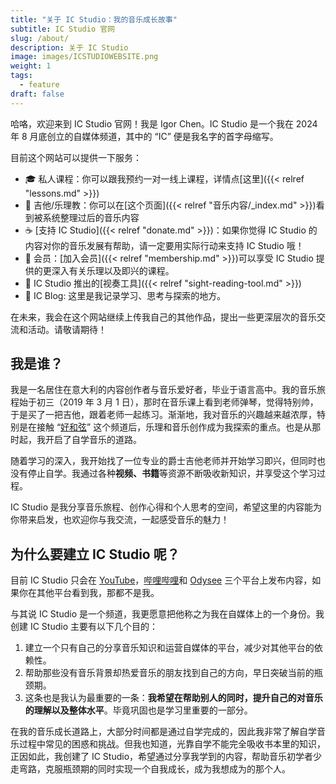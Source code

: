 ```yaml
---
title: "关于 IC Studio：我的音乐成长故事"
subtitle: IC Studio 官网
slug: /about/
description: 关于 IC Studio
image: images/ICSTUDIOWEBSITE.png
weight: 1
tags:
  - feature
draft: false
---
```


哈咯，欢迎来到 IC Studio 官网！我是 Igor Chen。IC Studio 是一个我在 2024 年 8 月底创立的自媒体频道，其中的 “IC” 便是我名字的首字母缩写。

目前这个网站可以提供一下服务：

- 🎓 私人课程：你可以跟我预约一对一线上课程，详情点[这里]({{< relref "lessons.md" >}})
- 🎸 吉他/乐理教：你可以在[这个页面]({{< relref "音乐内容/_index.md" >}})看到被系统整理过后的音乐内容
- ☕️ [支持 IC Studio]({{< relref "donate.md" >}})：如果你觉得 IC Studio 的内容对你的音乐发展有帮助，请一定要用实际行动来支持 IC Studio 哦！
- 🌟 会员：[加入会员]({{< relref "membership.md" >}})可以享受 IC Studio 提供的更深入有关乐理以及即兴的课程。
- 🎹 IC Studio 推出的[视奏工具]({{< relref "sight-reading-tool.md" >}})
- 📓 IC Blog: 这里是我记录学习、思考与探索的地方。

在未来，我会在这个网站继续上传我自己的其他作品，提出一些更深层次的音乐交流和活动。请敬请期待！

## 我是谁？

我是一名居住在意大利的内容创作者与音乐爱好者，毕业于语言高中。我的音乐旅程始于初三（2019 年 3 月 1 日），那时在音乐课上看到老师弹琴，觉得特别帅，于是买了一把吉他，跟着老师一起练习。渐渐地，我对音乐的兴趣越来越浓厚，特别是在接触 “[好和弦](https://wiwi.video)” 这个频道后，乐理和音乐创作成为我探索的重点。也是从那时起，我开启了自学音乐的道路。

随着学习的深入，我开始找了一位专业的爵士吉他老师并开始学习即兴，但同时也没有停止自学。我通过各种**视频、书籍**等资源不断吸收新知识，并享受这个学习过程。

IC Studio 是我分享音乐旅程、创作心得和个人思考的空间，希望这里的内容能为你带来启发，也欢迎你与我交流，一起感受音乐的魅力！

## 为什么要建立 IC Studio 呢？

目前 IC Studio 只会在 [YouTube](https://www.youtube.com/@ICStudio86)，[哔哩哔哩](https://space.bilibili.com/376362605)和 [Odysee](https://odysee.com/@Igor_Chen:9) 三个平台上发布内容，如果你在其他平台看到我，那都不是我。

与其说 IC Studio 是一个频道，我更愿意把他称之为我在自媒体上的一个身份。我创建 IC Studio 主要有以下几个目的：

1. 建立一个只有自己的分享音乐知识和运营自媒体的平台，减少对其他平台的依赖性。
2. 帮助那些没有音乐背景却热爱音乐的朋友找到自己的方向，早日突破当前的瓶颈期。
3. 这条也是我认为最重要的一条：**我希望在帮助别人的同时，提升自己的对音乐的理解以及整体水平**。毕竟巩固也是学习里重要的一部分。

在我的音乐成长道路上，大部分时间都是通过自学完成的，因此我非常了解自学音乐过程中常见的困惑和挑战。但我也知道，光靠自学不能完全吸收书本里的知识，正因如此，我创建了 IC Studio，希望通过分享我学到的内容，帮助音乐初学者少走弯路，克服瓶颈期的同时实现一个自我成长，成为我想成为的那个人。
